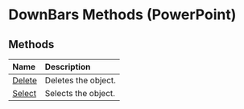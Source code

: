 
# DownBars Methods (PowerPoint)

## Methods



|**Name**|**Description**|
|:-----|:-----|
| [Delete](016fc70d-84c5-ab76-4046-bd4f7b625e90.md)|Deletes the object.|
| [Select](b63ca383-9ef3-b05f-2a62-aef1d3c89ae1.md)|Selects the object.|
